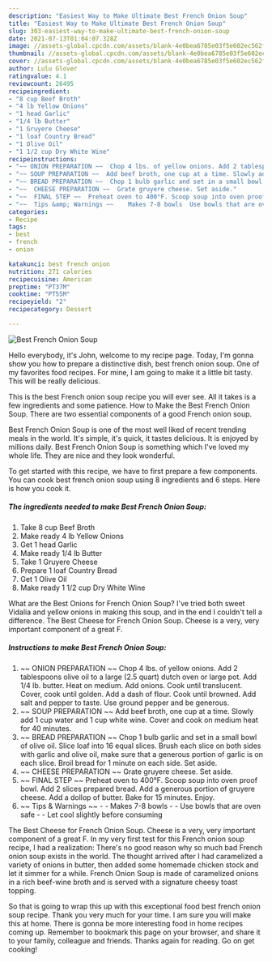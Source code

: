 ```yaml
---
description: "Easiest Way to Make Ultimate Best French Onion Soup"
title: "Easiest Way to Make Ultimate Best French Onion Soup"
slug: 303-easiest-way-to-make-ultimate-best-french-onion-soup
date: 2021-07-13T01:04:07.328Z
image: //assets-global.cpcdn.com/assets/blank-4e0bea6785e03f5e602ec562f230caae08da540cada707380b4fe1bbebba43da.png
thumbnail: //assets-global.cpcdn.com/assets/blank-4e0bea6785e03f5e602ec562f230caae08da540cada707380b4fe1bbebba43da.png
cover: //assets-global.cpcdn.com/assets/blank-4e0bea6785e03f5e602ec562f230caae08da540cada707380b4fe1bbebba43da.png
author: Lulu Glover
ratingvalue: 4.1
reviewcount: 26495
recipeingredient:
- "8 cup Beef Broth"
- "4 lb Yellow Onions"
- "1 head Garlic"
- "1/4 lb Butter"
- "1 Gruyere Cheese"
- "1 loaf Country Bread"
- "1 Olive Oil"
- "1 1/2 cup Dry White Wine"
recipeinstructions:
- "~~ ONION PREPARATION ~~  Chop 4 lbs. of yellow onions. Add 2 tablespoons olive oil to a large (2.5 quart) dutch oven or large pot. Add 1/4 lb. butter. Heat on medium. Add onions. Cook until translucent. Cover, cook until golden. Add a dash of flour. Cook until browned. Add salt and pepper to taste. Use ground pepper and be generous."
- "~~ SOUP PREPARATION ~~  Add beef broth, one cup at a time. Slowly add 1 cup water and 1 cup white wine. Cover and cook on medium heat for 40 minutes."
- "~~ BREAD PREPARATION ~~  Chop 1 bulb garlic and set in a small bowl of olive oil. Slice loaf into 16 equal slices. Brush each slice on both sides with garlic and olive oil, make sure that a generous portion of garlic is on each slice. Broil bread for 1 minute on each side. Set aside."
- "~~  CHEESE PREPARATION ~~  Grate gruyere cheese. Set aside."
- "~~  FINAL STEP ~~  Preheat oven to 400°F. Scoop soup into oven proof bowl. Add 2 slices prepared bread. Add a generous portion of gruyere cheese. Add a dollop of butter. Bake for 15 minutes. Enjoy."
- "~~  Tips &amp; Warnings ~~    Makes 7-8 bowls  Use bowls that are oven safe  Let cool slightly before consuming"
categories:
- Recipe
tags:
- best
- french
- onion

katakunci: best french onion 
nutrition: 271 calories
recipecuisine: American
preptime: "PT37M"
cooktime: "PT55M"
recipeyield: "2"
recipecategory: Dessert

---
```



![Best French Onion Soup](//assets-global.cpcdn.com/assets/blank-4e0bea6785e03f5e602ec562f230caae08da540cada707380b4fe1bbebba43da.png)

Hello everybody, it's John, welcome to my recipe page. Today, I'm gonna show you how to prepare a distinctive dish, best french onion soup. One of my favorites food recipes. For mine, I am going to make it a little bit tasty. This will be really delicious.

This is the best French onion soup recipe you will ever see. All it takes is a few ingredients and some patience. How to Make the Best French Onion Soup. There are two essential components of a good French onion soup.

Best French Onion Soup is one of the most well liked of recent trending meals in the world. It's simple, it's quick, it tastes delicious. It is enjoyed by millions daily. Best French Onion Soup is something which I've loved my whole life. They are nice and they look wonderful.


To get started with this recipe, we have to first prepare a few components. You can cook best french onion soup using 8 ingredients and 6 steps. Here is how you cook it.

<!--inarticleads1-->

##### The ingredients needed to make Best French Onion Soup:

1. Take 8 cup Beef Broth
1. Make ready 4 lb Yellow Onions
1. Get 1 head Garlic
1. Make ready 1/4 lb Butter
1. Take 1 Gruyere Cheese
1. Prepare 1 loaf Country Bread
1. Get 1 Olive Oil
1. Make ready 1 1/2 cup Dry White Wine


What are the Best Onions for French Onion Soup? I&#39;ve tried both sweet Vidalia and yellow onions in making this soup, and in the end I couldn&#39;t tell a difference. The Best Cheese for French Onion Soup. Cheese is a very, very important component of a great F. 

<!--inarticleads2-->

##### Instructions to make Best French Onion Soup:

1. ~~ ONION PREPARATION ~~  Chop 4 lbs. of yellow onions. Add 2 tablespoons olive oil to a large (2.5 quart) dutch oven or large pot. Add 1/4 lb. butter. Heat on medium. Add onions. Cook until translucent. Cover, cook until golden. Add a dash of flour. Cook until browned. Add salt and pepper to taste. Use ground pepper and be generous.
1. ~~ SOUP PREPARATION ~~  Add beef broth, one cup at a time. Slowly add 1 cup water and 1 cup white wine. Cover and cook on medium heat for 40 minutes.
1. ~~ BREAD PREPARATION ~~  Chop 1 bulb garlic and set in a small bowl of olive oil. Slice loaf into 16 equal slices. Brush each slice on both sides with garlic and olive oil, make sure that a generous portion of garlic is on each slice. Broil bread for 1 minute on each side. Set aside.
1. ~~  CHEESE PREPARATION ~~  Grate gruyere cheese. Set aside.
1. ~~  FINAL STEP ~~  Preheat oven to 400°F. Scoop soup into oven proof bowl. Add 2 slices prepared bread. Add a generous portion of gruyere cheese. Add a dollop of butter. Bake for 15 minutes. Enjoy.
1. ~~  Tips &amp; Warnings ~~   -  - Makes 7-8 bowls -  - Use bowls that are oven safe -  - Let cool slightly before consuming


The Best Cheese for French Onion Soup. Cheese is a very, very important component of a great F. In my very first test for this French onion soup recipe, I had a realization: There&#39;s no good reason why so much bad French onion soup exists in the world. The thought arrived after I had caramelized a variety of onions in butter, then added some homemade chicken stock and let it simmer for a while. French Onion Soup is made of caramelized onions in a rich beef-wine broth and is served with a signature cheesy toast topping. 

So that is going to wrap this up with this exceptional food best french onion soup recipe. Thank you very much for your time. I am sure you will make this at home. There is gonna be more interesting food in home recipes coming up. Remember to bookmark this page on your browser, and share it to your family, colleague and friends. Thanks again for reading. Go on get cooking!
